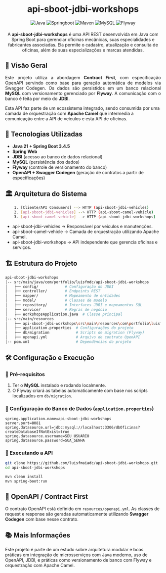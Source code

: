 <h1 align="center">api-sboot-jdbi-workshops</h1>

<p align="center" style="margin-bottom: 20;"> 
  <img src="https://img.shields.io/badge/java-%23ED8B00.svg?style=for-the-badge&logo=openjdk&logoColor=white" alt="Java" /> 
  <img src="https://img.shields.io/badge/spring-%236DB33F.svg?style=for-the-badge&logo=spring&logoColor=white" alt="Springboot" /> 
  <img src="https://img.shields.io/badge/apache%20maven-C71A36?style=for-the-badge&logo=Apache%20Maven&logoColor=white" alt="Maven" /> 
  <img src="https://img.shields.io/badge/mysql-4479A1.svg?style=for-the-badge&logo=mysql&logoColor=white" alt="MySQL" />
  <img src="https://img.shields.io/badge/flyway-CC0200?style=for-the-badge&logo=flyway&logoColor=white" alt="Flyway" /> 
</p> 

<p align="center">A <b>api-sboot-jdbi-workshops</b> é uma API REST desenvolvida em Java com Spring Boot para gerenciar oficinas mecânicas, suas especialidades e fabricantes associadas. Ela permite o cadastro, atualização e consulta de oficinas, além de suas especializações e marcas atendidas.</p>

<h2>📌 Visão Geral</h2> <p align="justify">Este projeto utiliza a abordagem <b>Contract First</b>, com especificação OpenAPI servindo como base para geração automática de modelos via Swagger Codegen. Os dados são persistidos em um banco relacional <b>MySQL</b> com versionamento gerenciado por <b>Flyway</b>. A comunicação com o banco é feita por meio do <b>JDBI</b>.</p>

<p>Esta API faz parte de um ecossistema integrado, sendo consumida por uma camada de orquestração com <b>Apache Camel</b> que intermedia a comunicação entre a API de veículos e esta API de oficinas.</p>

<h2>🚀 Tecnologias Utilizadas</h2>

- <b>Java 21 + Spring Boot 3.4.5</b>
- <b>Spring Web</b>
- <b>JDBI</b> (acesso ao banco de dados relacional)
- <b>MySQL</b> (persistência dos dados)
- <b>Flyway</b> (controle de versionamento do banco)
- <b>OpenAPI + Swagger Codegen</b> (geração de contratos a partir de especificações)

<h2>🏛️ Arquitetura do Sistema</h2>

```bash
    1. [Cliente/API Consumers] --> HTTP (api-sboot-jdbi-vehicles)
    2. [api-sboot-jdbi-vehicles] --> HTTP (api-sboot-camel-vehicle)
    3. [api-sboot-camel-vehicle] --> HTTP (api-sboot-jdbi-workshops)
```

- api-sboot-jdbi-vehicles → Responsável por veículos e manutenções.
- api-sboot-camel-vehicle → Camada de orquestração utilizando Apache Camel.
- api-sboot-jdbi-workshops → API independente que gerencia oficinas e serviços.

<h2>🏗️ Estrutura do Projeto</h2>

```bash
api-sboot-jdbi-workshops
│-- src/main/java/com/portfolio/luisfmdc/api-sboot-jdbi-workshops
│   ├── config/            # Configuração do JDBI
│   ├── controller/        # Endpoints REST
│   ├── mapper/            # Mapeamento de entidades
│   ├── model/             # Classes de modelo
│   ├── repository/        # Interfaces JDBI e mapeamentos SQL
│   ├── service/           # Regras de negócio
│   ├── WorkshopsApplication.java  # Classe principal
│-- src/main/resources
│   ├── api-sboot-jdbi-workshops\src\main\resources\com\portfolio\luisfmdc\api-sboot-jdbi-workshops\repository\WorkshopRepository  # Queries SQL utiilizadas
│   ├── application.properties  # Configurações do projeto
│   ├── db/migration            # Scripts de migration (Flyway)
│   ├── openapi.yml             # Arquivo de contrato OpenAPI
│-- pom.xml                     # Dependências do projeto
```

<h2>🛠️ Configuração e Execução</h2>

<h3>📌 Pré-requisitos</h3>

1. Ter o <b>MySQL</b> instalado e rodando localmente.
2. O Flyway criará as tabelas automaticamente com base nos scripts localizados em <code>db/migration</code>.

<h3>📜 Configuração do Banco de Dados (<code>application.properties</code>)</h3>

```properties
spring.application.name=api-sboot-jdbi-workshops
server.port=8081
spring.datasource.url=jdbc:mysql://localhost:3306/dbOficinas?createDatabaseIfNotExist=true
spring.datasource.username=SEU_USUARIO
spring.datasource.password=SUA_SENHA
```

<h3>🚀 Executando a API</h3>

```sh
git clone https://github.com/luisfmaiadc/api-sboot-jdbi-workshops.git
cd api-sboot-jdbi-workshops

mvn clean install
mvn spring-boot:run
```

<h2>🧩 OpenAPI / Contract First</h2>

<p>O contrato OpenAPI está definido em <code>resources/openapi.yml</code>. As classes de request e response são geradas automaticamente utilizando <b>Swagger Codegen</b> com base nesse contrato.</p>

<h2>📚 Mais Informações</h2>

<p>Este projeto é parte de um estudo sobre arquitetura modular e boas práticas em integração de microsserviços com Java moderno, uso de OpenAPI, JDBI, e práticas como versionamento de banco com Flyway e orquestração com Apache Camel.</p>